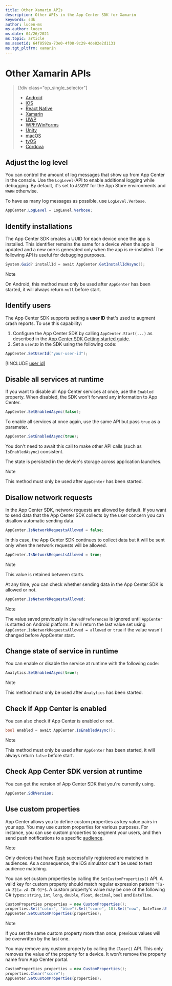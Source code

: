 ```yaml
---
title: Other Xamarin APIs
description: Other APIs in the App Center SDK for Xamarin
keywords: sdk
author: lucen-ms
ms.author: lucen
ms.date: 04/26/2021
ms.topic: article
ms.assetid: 64f8592a-73e0-4f08-9c29-4de82e2d1131
ms.tgt_pltfrm: xamarin
---
```


# Other Xamarin APIs

> [!div  class="op_single_selector"]
> * [Android](android.md)
> * [iOS](ios.md)
> * [React Native](react-native.md)
> * [Xamarin](xamarin.md)
> * [UWP](uwp.md)
> * [WPF/WinForms](wpf-winforms.md)
> * [Unity](unity.md)
> * [macOS](macos.md)
> * [tvOS](tvos.md)
> * [Cordova](cordova.md)

## Adjust the log level

You can control the amount of log messages that show up from App Center in the console. Use the `LogLevel`-API to enable additional logging while debugging. By default, it's set to `ASSERT` for the App Store environments and `WARN` otherwise.

To have as many log messages as possible, use `LogLevel.Verbose`.

```csharp
AppCenter.LogLevel = LogLevel.Verbose;
```

## Identify installations

The App Center SDK creates a UUID for each device once the app is installed. This identifier remains the same for a device when the app is updated and a new one is generated only when the app is re-installed. The following API is useful for debugging purposes.

```csharp
System.Guid? installId = await AppCenter.GetInstallIdAsync();
```

> [!NOTE]
> On Android, this method must only be used after `AppCenter` has been started, it will always return `null` before start.

## Identify users

The App Center SDK supports setting a **user ID** that's used to augment crash reports. To use this capability:

1. Configure the App Center SDK by calling `AppCenter.Start(...)` as described in the [App Center SDK Getting started guide](~/sdk/getting-started/xamarin.md).
2. Set a `userID` in the SDK using the following code:

```csharp
AppCenter.SetUserId("your-user-id");
```

[!INCLUDE [user id](includes/user-id.md)]

## Disable all services at runtime

If you want to disable all App Center services at once, use the `Enabled` property. When disabled, the SDK won't forward any information to App Center.

```csharp
AppCenter.SetEnabledAsync(false);
```

To enable all services at once again, use the same API but pass `true` as a parameter.

```csharp
AppCenter.SetEnabledAsync(true);
```

You don't need to await this call to make other API calls (such as `IsEnabledAsync`) consistent.

The state is persisted in the device's storage across application launches.

> [!NOTE]
> This method must only be used after `AppCenter` has been started.

## Disallow network requests

In the App Center SDK, network requests are allowed by default. If you want to send data that the App Center SDK collects by the user concern you can disallow automatic sending data.

```csharp
AppCenter.IsNetworkRequestsAllowed = false;
```

In this case, the App Center SDK continues to collect data but it will be sent only when the network requests will be allowed.

```csharp
AppCenter.IsNetworkRequestsAllowed = true;
```

>[!NOTE]
> This value is retained between starts.

At any time, you can check whether sending data in the App Center SDK is allowed or not.

```csharp
AppCenter.IsNetworkRequestsAllowed;
```

>[!NOTE]
> The value saved previously in `SharedPreferences` is ignored until `AppCenter` is started on Android platform.
> It will return the last value set using `AppCenter.IsNetworkRequestsAllowed = allowed` or `true` if the value wasn't changed before AppCenter start.

## Change state of service in runtime

You can enable or disable the service at runtime with the following code:

```csharp
Analytics.SetEnabledAsync(true);
```

> [!NOTE]
> This method must only be used after `Analytics` has been started.

## Check if App Center is enabled

You can also check if App Center is enabled or not.

```csharp
bool enabled = await AppCenter.IsEnabledAsync();
```

> [!NOTE]
> This method must only be used after `AppCenter` has been started, it will always return `false` before start.

## Check App Center SDK version at runtime

You can get the version of App Center SDK that you're currently using.

```csharp
AppCenter.SdkVersion;
```

## Use custom properties

App Center allows you to define custom properties as key value pairs in your app. You may use custom properties for various purposes. For instance, you can use custom properties to segment your users, and then send push notifications to a specific [audience](~/push/send-notification.md#audiences).

> [!NOTE]
> Only devices that have [Push](../push/xamarin-ios.md) successfully registered are matched in audiences.
> As a consequence, the iOS simulator can't be used to test audience matching.

You can set custom properties by calling the `SetCustomProperties()` API. A valid key for custom property should match regular expression pattern `^[a-zA-Z][a-zA-Z0-9]*$`. A custom property's value may be one of the following C# types: `string`, `int`, `long`, `double`, `float`, `decimal`, `bool` and `DateTime`.

```csharp
CustomProperties properties = new CustomProperties();
properties.Set("color", "blue").Set("score", 10).Set("now", DateTime.UtcNow);
AppCenter.SetCustomProperties(properties);
```

> [!NOTE]
> If you set the same custom property more than once, previous values will be overwritten by the last one.

You may remove any custom property by calling the `Clear()` API. This only removes the value of the property for a device. It won't remove the property name from App Center portal.

```csharp
CustomProperties properties = new CustomProperties();
properties.Clear("score");
AppCenter.SetCustomProperties(properties);
```
